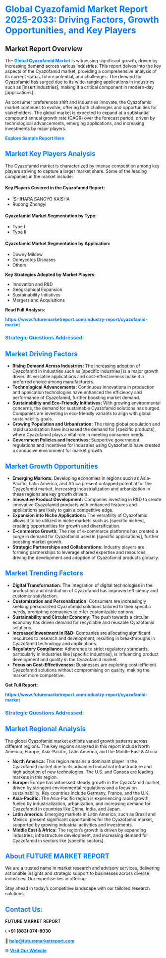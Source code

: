 <h1 style="color: #007BFF;">Global Cyazofamid Market Report 2025-2033: Driving Factors, Growth Opportunities, and Key Players</h1>

<section id="overview">
<h2>Market Report Overview</h2>
<p>The <a href="https://www.futuremarketreport.com/industry-report/cyazofamid-market" style="color: #007BFF; text-decoration: none;"><strong>Global Cyazofamid Market</strong></a> is witnessing significant growth, driven by increasing demand across various industries. This report delves into the key aspects of the Cyazofamid market, providing a comprehensive analysis of its current status, future potential, and challenges. The demand for Cyazofamid has surged due to its wide-ranging applications in industries such as [insert industries], making it a critical component in modern-day [applications].</p>
<p>As consumer preferences shift and industries innovate, the Cyazofamid market continues to evolve, offering both challenges and opportunities for stakeholders. The global market is expected to expand at a substantial compound annual growth rate (CAGR) over the forecast period, driven by technological advancements, emerging applications, and increasing investments by major players.</p>
</section>

<section id="overview">
<p><a href="https://www.futuremarketreport.com/request-sample/reportId=114136" style="color: #007BFF; text-decoration: none;"><strong>Explore Sample Report Here</strong></a></p>
</section>

<section id="key-players">
<h2 style="color: #007BFF;">Market Key Players Analysis</h2>
<p>The Cyazofamid market is characterized by intense competition among key players striving to capture a larger market share. Some of the leading companies in the market include:</p>
<h4>Key Players Covered in the Cyazofamid Report:</h4>
<ul><li>ISHIHARA SANGYO KAISHA</li><li>Rudong Zhongyi</li></ul>
<h4>Cyazofamid Market Segmentation by Type:</h4>
<ul><li>Type I</li><li>Type II</li></ul>

<h4>Cyazofamid Market Segmentation by Application:</h4>
<ul><li>Downy Mildew</li><li>Oomycetes Diseases</li><li>Others</li></ul>
<p><strong>Key Strategies Adopted by Market Players:</strong></p>
<ul>
<li>Innovation and R&D</li>
<li>Geographical Expansion</li>
<li>Sustainability Initiatives</li>
<li>Mergers and Acquisitions</li>
</ul>
</section>

<section>
<p><strong>Read Full Analysis: </strong></p><a href="https://www.futuremarketreport.com/industry-report/cyazofamid-market" style="color: #007BFF; text-decoration: none;"><strong>https://www.futuremarketreport.com/industry-report/cyazofamid-market</strong></a>
<h3 style="color: #007BFF;">Strategic Questions Addressed:</h3>
</section>

<section id="driving-factors">
<h2 style="color: #007BFF;">Market Driving Factors</h2>
<ul>
<li><strong>Rising Demand Across Industries:</strong> The increasing adoption of Cyazofamid in industries such as [specific industries] is a major growth driver. Its versatile applications and cost-effectiveness make it a preferred choice among manufacturers.</li>
<li><strong>Technological Advancements:</strong> Continuous innovations in production and application technologies have enhanced the efficiency and performance of Cyazofamid, further boosting market demand.</li>
<li><strong>Sustainability and Eco-Friendly Initiatives:</strong> With growing environmental concerns, the demand for sustainable Cyazofamid solutions has surged. Companies are investing in eco-friendly variants to align with global sustainability goals.</li>
<li><strong>Growing Population and Urbanization:</strong> The rising global population and rapid urbanization have increased the demand for [specific products], where Cyazofamid plays a vital role in meeting consumer needs.</li>
<li><strong>Government Policies and Incentives:</strong> Supportive government regulations and incentives for industries using Cyazofamid have created a conducive environment for market growth.</li>
</ul>
</section>

<section id="growth-opportunities">
<h2 style="color: #007BFF;">Market Growth Opportunities</h2>
<ul>
<li><strong>Emerging Markets:</strong> Developing economies in regions such as Asia-Pacific, Latin America, and Africa present untapped potential for the Cyazofamid market. Increasing industrialization and urbanization in these regions are key growth drivers.</li>
<li><strong>Innovative Product Development:</strong> Companies investing in R&D to create innovative Cyazofamid products with enhanced features and applications are likely to gain a competitive edge.</li>
<li><strong>Expansion into Niche Applications:</strong> The versatility of Cyazofamid allows it to be utilized in niche markets such as [specific niches], creating opportunities for growth and diversification.</li>
<li><strong>E-commerce Growth:</strong> The rise of e-commerce platforms has created a surge in demand for Cyazofamid used in [specific applications], further boosting market growth.</li>
<li><strong>Strategic Partnerships and Collaborations:</strong> Industry players are forming partnerships to leverage shared expertise and resources, driving the development and adoption of Cyazofamid products globally.</li>
</ul>
</section>

<section id="trending-factors">
<h2 style="color: #007BFF;">Market Trending Factors</h2>
<ul>
<li><strong>Digital Transformation:</strong> The integration of digital technologies in the production and distribution of Cyazofamid has improved efficiency and customer satisfaction.</li>
<li><strong>Customization and Personalization:</strong> Consumers are increasingly seeking personalized Cyazofamid solutions tailored to their specific needs, prompting companies to offer customizable options.</li>
<li><strong>Sustainability and Circular Economy:</strong> The push towards a circular economy has driven demand for recyclable and reusable Cyazofamid solutions.</li>
<li><strong>Increased Investment in R&D:</strong> Companies are allocating significant resources to research and development, resulting in breakthroughs in Cyazofamid technology and applications.</li>
<li><strong>Regulatory Compliance:</strong> Adherence to strict regulatory standards, particularly in industries like [specific industries], is influencing product development and quality in the Cyazofamid market.</li>
<li><strong>Focus on Cost-Effectiveness:</strong> Businesses are exploring cost-efficient Cyazofamid solutions without compromising on quality, making the market more competitive.</li>
</ul>
</section>

<section>
<p><strong>Get Full Report: </strong></p><a href="https://www.futuremarketreport.com/industry-report/cyazofamid-market" style="color: #007BFF; text-decoration: none;"><strong>https://www.futuremarketreport.com/industry-report/cyazofamid-market</strong></a>
<h3 style="color: #007BFF;">Strategic Questions Addressed:</h3>
</section>


<section id="regional-analysis">
<h2 style="color: #007BFF;">Market Regional Analysis</h2>
<p>The global Cyazofamid market exhibits varied growth patterns across different regions. The key regions analyzed in this report include North America, Europe, Asia-Pacific, Latin America, and the Middle East & Africa:</p>
<ul>
<li><strong>North America:</strong> This region remains a dominant player in the Cyazofamid market due to its advanced industrial infrastructure and high adoption of new technologies. The U.S. and Canada are leading markets in this region.</li>
<li><strong>Europe:</strong> Europe has witnessed steady growth in the Cyazofamid market, driven by stringent environmental regulations and a focus on sustainability. Key countries include Germany, France, and the U.K.</li>
<li><strong>Asia-Pacific:</strong> The Asia-Pacific region is experiencing rapid growth, fueled by industrialization, urbanization, and increasing demand for Cyazofamid in countries like China, India, and Japan.</li>
<li><strong>Latin America:</strong> Emerging markets in Latin America, such as Brazil and Mexico, present significant opportunities for the Cyazofamid market, supported by growing industrial activities and investments.</li>
<li><strong>Middle East & Africa:</strong> The region’s growth is driven by expanding industries, infrastructure development, and increasing demand for Cyazofamid in sectors like [specific sectors].</li>
</ul>
</section>

<footer>
<h2 style="color: #007BFF;">About FUTURE MARKET REPORT</h2>
<p>We are a trusted name in market research and advisory services, delivering actionable insights and strategic support to businesses across diverse industries. Our expertise lies in offering:</p>

<p>Stay ahead in today’s competitive landscape with our tailored research solutions.</p>

<h2 style="color: #007BFF;">Contact Us:</h2>
<p><strong>FUTURE MARKET REPORT</strong></p>
<p>📞 <strong>+91 (883) 074-8030</strong></p>
<p>📧 <strong><a href="mailto:help@futuremarketreport.com" style="color: #007BFF;">help@futuremarketreport.com</a></strong></p>
<p>🌐 <strong><a href="https://www.futuremarketreport.com/" style="color: #007BFF;">Visit Our Website</a></strong></p>
</footer>